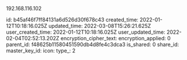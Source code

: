 192.168.116.102

id: b45af46f7ff84131a6d526d30f678c43
created_time: 2022-01-12T10:18:16.025Z
updated_time: 2022-03-08T15:26:21.625Z
user_created_time: 2022-01-12T10:18:16.025Z
user_updated_time: 2022-02-04T02:52:13.202Z
encryption_cipher_text: 
encryption_applied: 0
parent_id: f48625b11580451590db4d8fe4c3dca3
is_shared: 0
share_id: 
master_key_id: 
icon: 
type_: 2